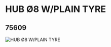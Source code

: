 # HUB Ø8 W/PLAIN TYRE
## 75609
![HUB Ø8 W/PLAIN TYRE](https://lc-www-live-s.legocdn.com/media/bricks/5/2/75609.jpg)